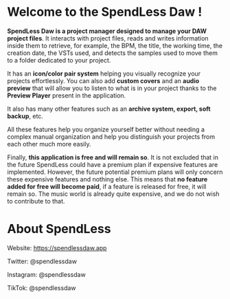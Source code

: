 # Welcome to the SpendLess Daw !

**SpendLess Daw is a project manager designed to manage your DAW project files**.
It interacts with project files, reads and writes information inside them to retrieve, for example, the BPM, the title, the working time, the creation date, the VSTs used, and detects the samples used to move them to a folder dedicated to your project.

It has an **icon/color pair system** helping you visually recognize your projects effortlessly.
You can also add **custom covers** and an **audio preview** that will allow you to listen to what is in your project thanks to the **Preview Player** present in the application.

It also has many other features such as an **archive system, export, soft backup**, etc.

All these features help you organize yourself better without needing a complex manual organization and help you distinguish your projects from each other much more easily.

Finally, **this application is free and will remain so**. It is not excluded that in the future SpendLess could have a premium plan if expensive features are implemented.
However, the future potential premium plans will only concern these expensive features and nothing else.
This means that **no feature added for free will become paid**, if a feature is released for free, it will remain so.
The music world is already quite expensive, and we do not wish to contribute to that.

# About SpendLess

Website: https://spendlessdaw.app

Twitter: @spendlessdaw

Instagram: @spendlessdaw

TikTok: @spendlessdaw
